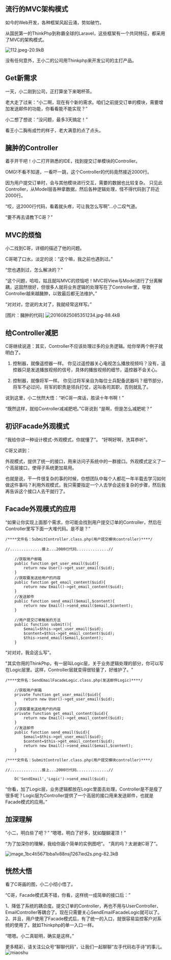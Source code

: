 
## 流行的MVC架构模式
如今的Web开发，各种框架风起云涌，势如破竹。

从国民第一的ThinkPhp到称霸全球的Laravel，这些框架有一个共同特征，都采用了MVC的架构模式。

![112.jpeg-20.9kB][1]

没有任何意外，王小二的公司用Thinkphp来开发公司的主打产品。

## Get新需求
一天，小二刚到公司，正打算坐下来喝杯茶。

老大走了过来：“小二啊，现在有个新的需求。咱们之前提交订单的模块，需要增加发送邮件的功能，你看看能不能实现？”

小二想了想说：“没问题，最多3天搞定！”

看王小二胸有成竹的样子，老大满意的点了点头。

## 臃肿的Controller
着手开干吧！小二打开熟悉的IDE，找到提交订单模块的Controller。

OMG!不看不知道，一看吓一跳，这个Controller的代码竟然接近2000行。

因为用户提交订单时，会与其他模块进行交互，需要的数据也比较复杂。
只见此Controller，从Model层各种拿数据，然后各种逻辑处理，怪不得代码到了将近2000行。

“哎，这2000行代码，看着就头疼，可让我怎么写啊”...小二叹气道。

“要不再去请教下C哥？”

## MVC的烦恼
小二找到C哥，详细的描述了他的问题。

C哥喝了口水，淡定的说：“这个嘛，我之前也遇到过。”

“您也遇到过，怎么解决的？”

“这个问题，哈哈，姑且就叫MVC的烦恼吧！MVC将View与Model进行了分离解耦，这固然很好，但很多人就将业务逻辑的处理写在了Controller里，导致Controller越来越臃肿，以致最后都无法维护。”

“对对对，您说的太对了，我就经常这样写。”

[图片：臃肿的代码]
![20160825085351234.jpg-88.4kB][2]

## 给Controller减肥
C哥继续说道：其实，Controller不应该处理过多的业务逻辑。给你举两个例子就明白了。

1. 控制器，就像遥控器一样。
你见过遥控器关心电视怎么播放视频吗？没有，遥控器只是发送播放视频的信号，具体的播放视频的细节，遥控器不会关心。

2. 控制器，就像将军一样。
你见过将军亲自为每位士兵配备武器吗？细节部分，将军不必过问，将军的职责是领兵打仗，这叫各司其职，否则就乱了。

说到这里，小二恍然大悟：“听C哥一席话，胜读十年书啊！”

“既然这样，就给Controller减减肥吧。”C哥说到
“是啊，但是怎么减肥呢？”

## 初识Facade外观模式
“我给你讲一种设计模式-外观模式，你就懂了”。
“好啊好啊，洗耳恭听”。

C哥又讲到：

外观模式，提供了统一的接口，用来访问子系统中的一群接口。外观模式定义了一个高层接口，使得子系统更加易用。

也就是说，干一件很复杂的事的时候，你想团队中每个人都花一年半载去学习如何做这件事吗？利用外观模式，我只需要指定一个人去学会这些复杂的步骤，然后我再告诉这个接口人去干就行了。


## Facade外观模式的应用
“如果让你实现上面那个需求，你可能会找到用户提交订单的Controller，然后在Controller里写下面一大堆代码。是不是？”

```
/****文件名：SubmitController.class.php(用户提交模块controller)****/
    
//..............接上...2000行代码..............//

    //获取用户邮箱
    public function get_user_email($uid){
        return new User()->get_user_email($uid);
    }
    //获取要发送给用户的内容
    public function get_email_content($uid){
        return new Email()->get_email_content($uid);
    }
    //发送邮件
    public function send_email($email,$content){
        return new Email()->send_email($email,$content);
    }
    
    //用户提交订单触发的方法
    public function submit(){
        $email=$this->get_user_email($uid);
        $content=$this->get_email_content($uid);
        $this->send_email($email,$content);
    }
```

“对对对，我会这么写”。

"其实你用的ThinkPhp，有一层叫Logic层，关于业务逻辑处理的部分，你可以写在Logic层里。这样，Controller层就变得很轻量了，好维护了。"

```
/****文件名：SendEmailFacadeLogic.class.php(发送邮件Logic)****/
    
    //获取用户邮箱
    private function get_user_email($uid){
        return new User()->get_user_email($uid);
    }
    //获取要发送给用户的内容
    private function get_email_content($uid){
        return new Email()->get_email_content($uid);
    }
    //发送邮件
    public function send_email($uid){
        $email=$this->get_user_email($uid);
        $content=$this->get_email_content($uid);
        return new Email()->send_email($email,$content);
    }
```

```
/****文件名：SubmitController.class.php(用户提交模块controller)****/
    
//..............接上...2000行代码..............//

    D('SendEmail','Logic')->send_email($uid);
```

“你看，加了Logic层，业务逻辑都放在Logic里面去处理，Controller是不是瘦了很多呢？Logic层为Controller提供了一个高层的接口用来发送邮件，也就是Facade模式的应用。”

## 加深理解
“小二，明白些了吧？”
“嗯嗯，明白了好多，犹如醍醐灌顶！”

“为了加深你的理解，我给你画个简单的实例图吧”。
“真的吗？太谢谢C哥了”。

![image_1bc4ti5671bba1v88nsj1267ied2s.png-82.3kB][3]

## 恍然大悟
看了C哥画的图，小二小彻小悟了。

“C哥，Facade模式真不错，你看，这样统一成简单的接口后：”

1、降低了系统的耦合度。提交订单的Controller，再也不用与UserController、EmailController等耦合了。现在只需要关心SendEmailFacadeLogic就可以了。
2、并且，用户使用了Facade模式后，有了统一的入口，就很容易监控客户对系统的使用了。就如Thinkphp的单一入口一样。

“嗯嗯。小二真聪明，确实是这样。”

更多精彩，请关注公众号“聊聊代码”，让我们一起聊聊“左手代码右手诗”的事儿。
![miaoshu][4]

  [1]: http://static.zybuluo.com/ericliu001/kvcme8excjrvk5ga481bfrxk/112.jpeg
  [2]: http://static.zybuluo.com/ericliu001/6o56dmj0m76dm2ic3r5js6ez/20160825085351234.jpg
  [3]: http://static.zybuluo.com/ericliu001/1wfb2lnfpb9xdtm4co59nsyk/image_1bc4ti5671bba1v88nsj1267ied2s.png
  [4]: https://sfault-image.b0.upaiyun.com/426/377/4263778125-58d283201b083_articlex